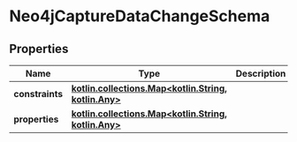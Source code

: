 
# Neo4jCaptureDataChangeSchema

## Properties
| Name | Type | Description | Notes |
| ------------ | ------------- | ------------- | ------------- |
| **constraints** | [**kotlin.collections.Map&lt;kotlin.String, kotlin.Any&gt;**](kotlin.Any.md) |  |  [optional] |
| **properties** | [**kotlin.collections.Map&lt;kotlin.String, kotlin.Any&gt;**](kotlin.Any.md) |  |  [optional] |



